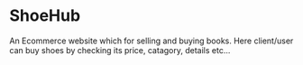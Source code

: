 # ShoeHub
An Ecommerce website which for selling and buying books. Here client/user can buy shoes by checking its price, catagory, details etc...
